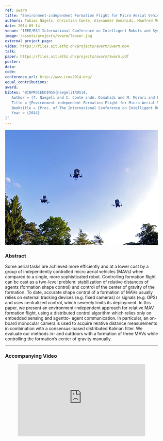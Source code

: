 ```yaml
---
ref: swarm
title: "Environment-independent Formation Flight for Micro Aerial Vehicles"
authors: Tobias Nägeli, Christian Conte, Alexander Domahidi, Manfred Morari, Otmar Hilliges
date: 2014-09-14
venue: "IEEE/RSJ International Conference on Intelligent Robots and Systems"
image: /assets/projects/swarm/Teaser.jpg
external_project_page: 
video: https://files.ait.ethz.ch/projects/swarm/Swarm.mp4
talk: 
paper: https://files.ait.ethz.ch/projects/swarm/Swarm.pdf
poster: 
data: 
code: 
conference_url: http://www.iros2014.org/
equal_contributions: 
award: 
bibtex: "@INPROCEEDINGS{naegeliIROS14,
   Author = {T. Naegeli and C. Conte andA. Domahidi and M. Morari and O. Hilliges},
   Title = {Environment-independent Formation Flight for Micro Aerial Vehicles.},
   Booktitle = {Proc. of The International Conference on Intelligent Robots and Systems (IROS)},
   Year = {2014}
}"
---
```


<img class="fullcol" src="/assets/projects/swarm/Teaser.jpg" alt="Teaser-Picture" />

<h3>Abstract</h3>
<p>Some aerial tasks are achieved more efficiently
and at a lower cost by a group of independently controlled
micro aerial vehicles (MAVs) when compared to a single, more
sophisticated robot. Controlling formation flight can be cast
as a two-level problem: stabilization of relative distances of
agents (formation shape control) and control of the center
of gravity of the formation. To date, accurate shape control
of a formation of MAVs usually relies on external tracking
devices (e.g. fixed cameras) or signals (e.g. GPS) and uses
centralized control, which severely limits its deployment. In
this paper, we present an environment-independent approach
for relative MAV formation flight, using a distributed control
algorithm which relies only on embedded sensing and agentto-
agent communication. In particular, an on-board monocular
camera is used to acquire relative distance measurements in
combination with a consensus-based distributed Kalman filter.
We evaluate our methods in- and outdoors with a formation of
three MAVs while controlling the formation’s center of gravity
manually.</p>

<hr />

 

<h3>Accompanying Video</h3>
<div class="video" align="center">
    <iframe width="420" height="237" src="https://www.youtube.com/embed/nQCJtmWfqNM?rel=0" frameborder="0" allowfullscreen></iframe>
</div>   
